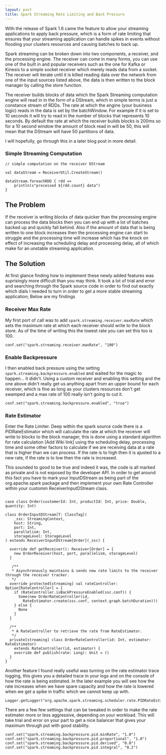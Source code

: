 ```yaml
---
layout: post
title: Spark Streaming Rate Limiting and Back Pressure
---
```


With the release of Spark 1.6 came the feature to allow your streaming applications to apply back pressure, which is a form of rate limiting that ensures that your streaming application can handle spikes in events without flooding your clusters resources and causing batches to back up.

Spark streaming can be broken down into two components, a receiver, and the processing engine. The receiver can come in many forms, you can use one of the built in and popular receivers such as the one for Kafka or Kinesis to a simple socket 
receiver which merely reads data from a socket. The receiver will iterate until it is killed reading data over the network from one of the input sources listed above, the data is then written to the block manager by calling the store function.

The receiver builds blocks of data which the Spark Streaming computation engine will read in in the form of a DStream, which in simple terms is just a constance stream of RDDs. The rate at which the engine (your business logic) reads in the data is set by the batchWindow. For example if it is set to 10 seconds it will try to read in the number of blocks that represents 10 seconds. By default the rate at which the receiver builds blocks is 200ms so for a 10 second window the amount of block read in will be 50, this will mean that the DStream will have 50 partitions of data. 

I will hopefully, go through this in a later blog post in more detail.

### Simple Streaming Computation

```
// simple computation on the receiver DStream

val dataStream = ReceiverUtil.CreateStream()

dataStream.foreachRDD { rdd =>
	println(s"processed ${rdd.count} data")
}
```

## The Problem

If the receiver is writing blocks of data quicker than the processing engine can process the data blocks then you can end up with a lot of batches backed up and quickly fall behind. Also if the amount of data that is being written to one block increases then the processing engine can start to struggle and the processing time will increase which has the knock on effect of increasing the scheduling delay and processing delay, all of which make for an unstable streaming application. 

## The Solution

At first glance finding how to implement these newly added features was suprisingly more difficult than you may think. It took 
a lot of trial and error and searching through the Spark source code in order to find out exactly which dials I needed to turn in 
order to get a more stable streaming application; Below are my findings

### Receiver Max Rate

My first port of call was to add `spark.streaming.receiver.maxRate` which sets the maximum rate at which each receiver should write to the block store. As of the time of writing this the lowest rate you can set this too is 100.

```
conf.set("spark.streaming.receiver.maxRate", "100")
```

### Enable Backpressure

I then enabled back pressure using the setting `spark.streaming.backpressure.enabled` and waited for the magic to happen... it didn't. Using a custom receiver and enabling this setting and the one above didn't really get us anything apart from an upper bound for each receiver, which is fine as long as your clusters resources don't get swamped and a max rate of 100 really isn't going to cut it. 

```
conf.set("spark.streaming.backpressure.enabled", "true")
```

### Rate Estimator

Enter the Rate Limiter. Deep within the spark source code there is a PIDRateEstimator which will calculate the rate at which the receiver will write to blocks to the block manager, this is done using a standard algorithm for rate calculation [Add Wiki link]  using the scheduling delay, processing time and some other factors to calculate if we are receiving data at a rate that is higher than we can process. If the rate is to high then it is ajusted to a new rate, if the rate is to low then the rate is increased.

This sounded to good to be true and indeed it was, the code is all marked as private and is not exposed by the developer API. In order to get around this fact you have to mark your InputDStream as being part of the org.apache.spark package and then implement your own Rate Controller within your customm ReceiverInputDStream class.

```

case class Order(customerId: Int, productId: Int, price: Double, quantity: Int)

class OrderInputDStream[T: ClassTag](
    _ssc: StreamingContext,
    host: String,
    port: Int,
    parallelism: Int,
    storageLevel: StorageLevel
) extends ReceiverInputDStream[Order](_ssc) {

  override def getReceiver(): Receiver[Order] = {
    new OrderReceiver(host, port, parallelism, storageLevel)
  }

   /**
   * Asynchronously maintains & sends new rate limits to the receiver through the receiver tracker.
   */
  override protected[streaming] val rateController: Option[RateController] = {
    if (RateController.isBackPressureEnabled(ssc.conf)) {
      Some(new OrderRateController(id,
        RateEstimator.create(ssc.conf, context.graph.batchDuration)))
    } else {
      None
    }
  }

  /**
   * A RateController to retrieve the rate from RateEstimator.
   */
  private[streaming] class OrderRateController(id: Int, estimator: RateEstimator)
    extends RateController(id, estimator) {
    override def publish(rate: Long): Unit = ()
  }
}

```

Another feature I found really useful was turning on the rate estimator trace logging, this gives you a detailed trace in your logs and on the console of how the rate is being estimated. In the later example you will see how the rate increases when we have spare capacity and how the rate is lowered when we get a spike in traffic which we cannot keep up with.

```
Logger.getLogger("org.apache.spark.streaming.scheduler.rate.PIDRateEstimator").setLevel(Level.TRACE) 
```

There are a few few settings that can be tweaked in order to make the rate estimater more or less aggressive, depending on your workload. This will take trial and error on your part to get a nice balancer that gives your maximum through put with good stability.

```
conf.set("spark.streaming.backpressure.pid.minRate", "1.0")
conf.set("spark.streaming.backpressure.pid.proportional", "1.0")
conf.set("spark.streaming.backpressure.pid.derived", "0.0")
conf.set("spark.streaming.backpressure.pid.integral", "0.2")
```
